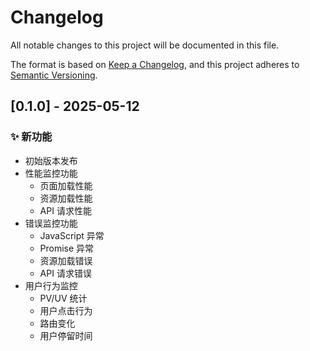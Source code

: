 # Changelog

All notable changes to this project will be documented in this file.

The format is based on [Keep a Changelog](https://keepachangelog.com/zh-CN/),
and this project adheres to [Semantic Versioning](https://semver.org/lang/zh-CN/).

## [0.1.0] - 2025-05-12

### ✨ 新功能

- 初始版本发布
- 性能监控功能
  - 页面加载性能
  - 资源加载性能
  - API 请求性能
- 错误监控功能
  - JavaScript 异常
  - Promise 异常
  - 资源加载错误
  - API 请求错误
- 用户行为监控
  - PV/UV 统计
  - 用户点击行为
  - 路由变化
  - 用户停留时间
